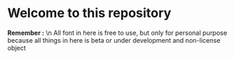 # Welcome to this repository

**Remember :** \n
All font in here is free to use, but only for personal purpose because all things in here is beta or under development and non-license object
